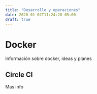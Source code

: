 ```yaml
---
title: "Desarrollo y operaciones"
date: 2020-01-02T11:24:20-05:00
draft: true
---
```


# Docker

Información sobre docker, ideas y planes

## Circle CI

Mas info

